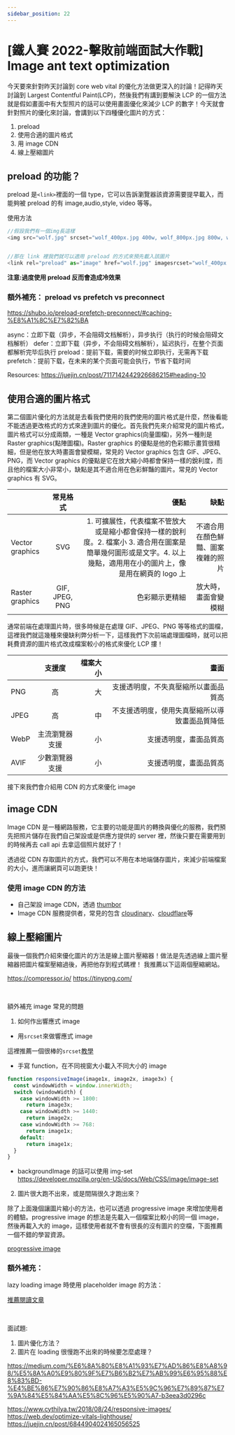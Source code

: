 ```yaml
---
sidebar_position: 22
---
```


# [鐵人賽 2022-擊敗前端面試大作戰] Image ant text optimization

今天要來針對昨天討論到 core web vital 的優化方法做更深入的討論！記得昨天討論到 Largest Contentful Paint(LCP)，然後我們有講到要解決 LCP 的一個方法就是假如畫面中有大型照片的話可以使用畫面優化來減少 LCP 的數字！今天就會針對照片的優化來討論，會講到以下四種優化圖片的方式：

1. preload
2. 使用合適的圖片格式
3. 用 image CDN
4. 線上壓縮圖片

## preload 的功能？

preload 是`<link>`裡面的一個 type，它可以告訴瀏覽器該資源需要提早載入，而能夠被 preload 的有 image,audio,style, video 等等。

使用方法

```js
//假設我們有一個img長這樣
<img src="wolf.jpg" srcset="wolf_400px.jpg 400w, wolf_800px.jpg 800w, wolf_1600px.jpg 1600w" sizes="50vw" alt="A rad wolf">

```

```js

//那在 link 裡我們就可以適用 preload 的方式來預先載入該圖片
<link rel="preload" as="image" href="wolf.jpg" imagesrcset="wolf_400px.jpg 400w, wolf_800px.jpg 800w, wolf_1600px.jpg 1600w" imagesizes="50vw">

```

**注意:過度使用 preload 反而會造成冷效果**

### 額外補充： preload vs prefetch vs preconnect

https://shubo.io/preload-prefetch-preconnect/#caching-%E8%A1%8C%E7%82%BA

async：立即下载（异步，不会阻碍文档解析），异步执行（执行的时候会阻碍文档解析）
defer：立即下载（异步，不会阻碍文档解析），延迟执行，在整个页面都解析完毕后执行
preload：提前下载，需要的时候立即执行，无需再下载
prefetch：提前下载，在未来的某个页面可能会执行，节省下载时间

Resources:
https://juejin.cn/post/7117142442926686215#heading-10

## 使用合適的圖片格式

第二個圖片優化的方法就是去看我們使用的我們使用的圖片格式是什麼，然後看能不能透過更改格式的方式來達到圖片的優化。首先我們先來介紹常見的圖片格式，圖片格式可以分成兩類，一種是 Vector graphics(向量圖檔)，另外一種則是 Raster graphics(點陣圖檔)。Raster graphics 的優點是他的色彩顯示畫質很精細，但是他在放大時畫面會變模糊，常見的 Vector graphics 包含 GIF、JPEG、PNG，而 Vector graphics 的優點是它在放大縮小時都會保持一樣的銳利度，而且他的檔案大小非常小，缺點是其不適合用在色彩鮮豔的圖片。常見的 Vector graphics 有 SVG。

|                 |    常見格式    |                                                                                                                                                                優點 |                               缺點 |
| :-------------- | :------------: | ------------------------------------------------------------------------------------------------------------------------------------------------------------------: | ---------------------------------: |
| Vector graphics |      SVG       | 1. 可擴展性，代表檔案不管放大或是縮小都會保持一樣的銳利度。2. 檔案小 3. 適合用在圖案是簡單幾何圖形或是文字。4. 以上幾點，適用用在小的圖片上，像是用在網頁的 logo 上 | 不適合用在顏色鮮豔、圖案複雜的照片 |
| Raster graphics | GIF, JPEG, PNG |                                                                                                                                                      色彩顯示更精細 |               放大時，畫面會變模糊 |

通常前端在處理圖片時，很多時候是在處理 GIF、JPEG、PNG 等等格式的圖檔，這裡我們就這幾種來優缺利弊分析一下，這樣我們下次前端處理圖檔時，就可以把耗費資源的圖片格式改成檔案較小的格式來優化 LCP 摟！

|      |     支援度     | 檔案大小 |                                           畫面 |
| :--- | :------------: | -------: | ---------------------------------------------: |
| PNG  |       高       |       大 |           支援透明度，不失真壓縮所以畫面品質高 |
| JPEG |       高       |       中 | 不支援透明度，使用失真壓縮所以導致畫面品質降低 |
| WebP | 主流瀏覽器支援 |       小 |                         支援透明度，畫面品質高 |
| AVIF | 少數瀏覽器支援 |       小 |                         支援透明度，畫面品質高 |

接下來我們會介紹用 CDN 的方式來優化 image

## image CDN

Image CDN 是一種網路服務，它主要的功能是圖片的轉換與優化的服務，我們預先把照片儲存在我們自己架設或是供應方提供的 server 裡，然後只要在需要用到的時候再去 call api 去拿這個照片就好了！

透過從 CDN 存取圖片的方式，我們可以不用在本地端儲存圖片，來減少前端檔案的大小，進而讓網頁可以跑更快！

### 使用 image CDN 的方法

- 自己架設 image CDN，透過 [thumbor](https://github.com/thumbor/thumbor)
- Image CDN 服務提供者，常見的包含 [cloudinary](https://cloudinary.com/)、[cloudflare](https://www.cloudflare.com/cdn/)等

## 線上壓縮圖片

最後一個我們介紹來優化圖片的方法是線上圖片壓縮器！做法是先透過線上圖片壓縮器把圖片檔案壓縮過後，再把他存到程式碼裡！
我推薦以下這兩個壓縮網站。

https://compressor.io/
https://tinypng.com/

&nbsp;

額外補充 image 常見的問題

1. 如何作出響應式 image

- 用`srcset`來做響應式 image

這裡推薦一個很棒的`srcset`[教學](https://shubo.io/responsive-image/#%E7%82%BA%E5%9C%96%E7%89%87%E6%8C%87%E5%AE%9A%E5%A4%A7%E5%B0%8Fsizes-%E5%B1%AC%E6%80%A7)

- 手寫 function，在不同視窗大小載入不同大小的 image

```js
function responsiveImage(image1x, image2x, image3x) {
  const windowWidth = window.innerWidth;
  switch (windowWidth) {
    case windowWidth >= 1800:
      return image3x;
    case windowWidth >= 1440:
      return image2x;
    case windowWidth >= 768:
      return image1x;
    default:
      return image1x;
  }
}
```

- backgroundImage 的話可以使用 img-set  
  https://developer.mozilla.org/en-US/docs/Web/CSS/image/image-set

2. 圖片很大跑不出來，或是間隔很久才跑出來？

除了上面幾個讓圖片縮小的方法，也可以透過 progressive image 來增加使用者的體驗。progressive image 的想法是先載入一個檔案比較小的同一個 image，然後再載入大的 image，這樣使用者就不會有很長的沒有圖片的空檔，下面推薦一個不錯的學習資源。

[progressive image](https://blog.logrocket.com/progressive-image-loading-react-tutorial/)

### 額外補充：

lazy loading image 時使用 placeholder image 的方法：

[推薦閱讀文章](https://ithelp.ithome.com.tw/articles/10252723)

&nbsp;

面試題:

1. 圖片優化方法？
2. 圖片在 loading 很慢跑不出來的時候要怎麼處理？

https://medium.com/%E6%8A%80%E8%A1%93%E7%AD%86%E8%A8%98/%E5%8A%A0%E9%80%9F%E7%B6%B2%E7%AB%99%E6%95%88%E8%83%BD-%E4%BE%86%E7%90%86%E8%A7%A3%E5%9C%96%E7%89%87%E7%9A%84%E5%84%AA%E5%8C%96%E5%90%A7-b3eea3d0296c

https://www.cythilya.tw/2018/08/24/responsive-images/
https://web.dev/optimize-vitals-lighthouse/
https://juejin.cn/post/6844904024165056525
